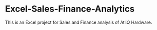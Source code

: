 # Excel-Sales-Finance-Analytics
This is an Excel project for Sales and Finance analysis of AtliQ Hardware.
